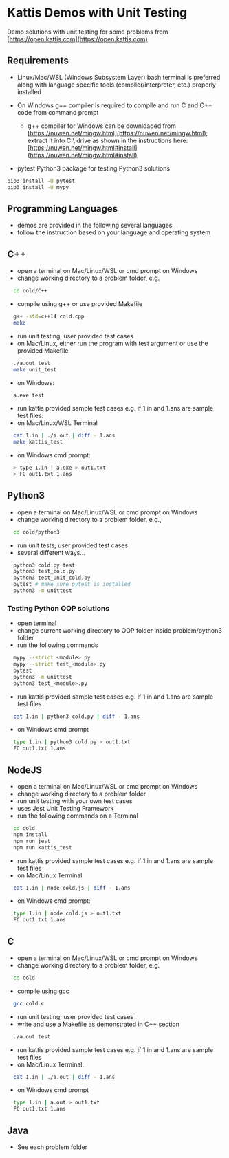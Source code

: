 # Kattis Demos with Unit Testing

Demo solutions with unit testing for some problems from [https://open.kattis.com](https://open.kattis.com)

## Requirements

- Linux/Mac/WSL (Windows Subsystem Layer) bash terminal is preferred along with language specific tools (compiler/interpreter, etc.) properly installed
- On Windows g++ compiler is required to compile and run C and C++ code from command prompt
  - g++ compiler for Windows can be downloaded from [https://nuwen.net/mingw.html](https://nuwen.net/mingw.html); extract it into C:\ drive as shown in the instructions here: [https://nuwen.net/mingw.html#install](https://nuwen.net/mingw.html#install)

- pytest Python3 package for testing Python3 solutions

```bash
pip3 install -U pytest
pip3 install -U mypy
```

## Programming Languages

- demos are provided in the following several languages
- follow the instruction based on your language and operating system

## C++

- open a terminal on Mac/Linux/WSL or cmd prompt on Windows
- change working directory to a problem folder, e.g.

```bash
  cd cold/C++
```

- compile using g++ or use provided Makefile

```bash
  g++ -std=c++14 cold.cpp
  make
```

- run unit testing; user provided test cases
- on Mac/Linux, either run the program with test argument or use the provided Makefile

```bash
  ./a.out test
  make unit_test
```

- on Windows:

```bash
  a.exe test
```

- run kattis provided sample test cases e.g. if 1.in and 1.ans are sample test files:
- on Mac/Linux/WSL Terminal

```bash
  cat 1.in | ./a.out | diff - 1.ans
  make kattis_test
```

- on Windows cmd prompt:

```bash
  > type 1.in | a.exe > out1.txt
  > FC out1.txt 1.ans
```

## Python3

- open a terminal on Mac/Linux/WSL or cmd prompt on Windows
- change working directory to a problem folder, e.g.,

```bash
  cd cold/python3
```

- run unit tests; user provided test cases
- several different ways...

```bash
  python3 cold.py test
  python3 test_cold.py
  python3 test_unit_cold.py
  pytest # make sure pytest is installed
  python3 -m unittest
```

### Testing Python OOP solutions

- open terminal 
- change current working directory to OOP folder inside problem/python3 folder
- run the following commands

```bash
  mypy --strict <module>.py
  mypy --strict test_<module>.py
  pytest
  python3 -m unittest
  python3 test_<module>.py
```

- run kattis provided sample test cases e.g. if 1.in and 1.ans are sample test files

```bash
  cat 1.in | python3 cold.py | diff - 1.ans
```

- on Windows cmd prompt

```bash
  type 1.in | python3 cold.py > out1.txt
  FC out1.txt 1.ans
```

## NodeJS

- open a terminal on Mac/Linux/WSL or cmd prompt on Windows
- change working directory to a problem folder
- run unit testing with your own test cases
- uses Jest Unit Testing Framework
- run the following commands on a Terminal

```bash
  cd cold
  npm install
  npm run jest
  npm run kattis_test
```

- run kattis provided sample test cases e.g. if 1.in and 1.ans are sample test files
- on Mac/Linux Terminal

```bash
  cat 1.in | node cold.js | diff - 1.ans
```

- on Windows cmd prompt:

```bash
  type 1.in | node cold.js > out1.txt
  FC out1.txt 1.ans
```

## C

- open a terminal on Mac/Linux/WSL or cmd prompt on Windows
- change working directory to a problem folder, e.g.

```bash
  cd cold
```

- compile using gcc

```bash
  gcc cold.c
```

- run unit testing; user provided test cases
- write and use a Makefile as demonstrated in C++ section

```bash
  ./a.out test
```

- run kattis provided sample test cases e.g. if 1.in and 1.ans are sample test files
- on Mac/Linux Terminal:

```bash
  cat 1.in | ./a.out | diff - 1.ans
```

- on Windows cmd prompt

```bash
  type 1.in | a.out > out1.txt
  FC out1.txt 1.ans
```

## Java

- See each problem folder
